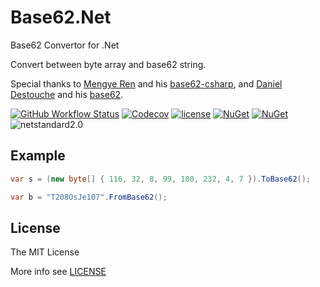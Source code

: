 # Base62.Net

Base62 Convertor for .Net

Convert between byte array and base62 string.

Special thanks to [Mengye Ren](https://github.com/renmengye) and his [base62-csharp](https://github.com/renmengye/base62-csharp), and [Daniel Destouche](https://github.com/ghost1face) and his [base62](https://github.com/ghost1face/base62).

[![GitHub Workflow Status](https://img.shields.io/github/workflow/status/JoyMoe/Base62.Net/build)](https://ci.appveyor.com/project/JoyMoe/base62-net)
[![Codecov](https://img.shields.io/codecov/c/github/JoyMoe/Base62.Net.svg)](https://codecov.io/gh/JoyMoe/Base62.Net)
[![license](https://img.shields.io/github/license/JoyMoe/Base62.Net.svg)](https://github.com/JoyMoe/Base62.Net/blob/master/LICENSE)
[![NuGet](https://img.shields.io/nuget/v/Base62-Net.svg)](https://www.nuget.org/packages/Base62-Net)
[![NuGet](https://img.shields.io/nuget/vpre/Base62-Net.svg)](https://www.nuget.org/packages/Base62-Net/absoluteLatest)
![netstandard2.0](https://img.shields.io/badge/.Net-netstandard2.0-brightgreen.svg)

Example
-------------

```csharp
var s = (new byte[] { 116, 32, 8, 99, 100, 232, 4, 7 }).ToBase62();

var b = "T208OsJe107".FromBase62();
```

## License

The MIT License

More info see [LICENSE](LICENSE)
